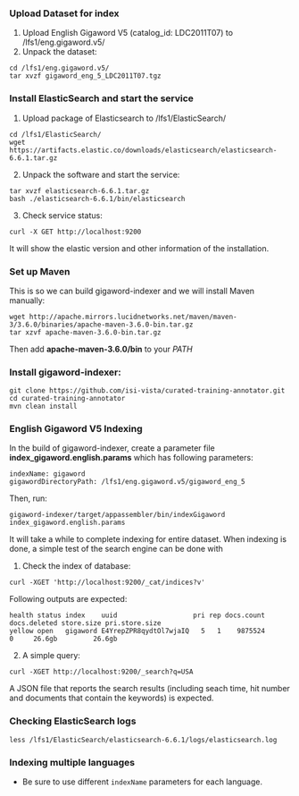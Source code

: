 ### Upload Dataset for index
1. Upload English Gigaword V5 (catalog_id: LDC2011T07) to /lfs1/eng.gigaword.v5/
2. Unpack the dataset:
```
cd /lfs1/eng.gigaword.v5/
tar xvzf gigaword_eng_5_LDC2011T07.tgz
```

### Install ElasticSearch and start the service
1. Upload package of Elasticsearch to /lfs1/ElasticSearch/
```
cd /lfs1/ElasticSearch/
wget https://artifacts.elastic.co/downloads/elasticsearch/elasticsearch-6.6.1.tar.gz
```

2. Unpack the software and start the service:
```
tar xvzf elasticsearch-6.6.1.tar.gz
bash ./elasticsearch-6.6.1/bin/elasticsearch
```

3. Check service status:
``` 
curl -X GET http://localhost:9200
```
   
 It will show the elastic version and other information of the installation.

### Set up Maven
This is so we can build gigaword-indexer and we will install Maven manually:
```
wget http://apache.mirrors.lucidnetworks.net/maven/maven-3/3.6.0/binaries/apache-maven-3.6.0-bin.tar.gz
tar xzvf apache-maven-3.6.0-bin.tar.gz
```

Then add **apache-maven-3.6.0/bin** to your _PATH_

### Install gigaword-indexer:
```
git clone https://github.com/isi-vista/curated-training-annotator.git
cd curated-training-annotator
mvn clean install
```

### English Gigaword V5 Indexing
In the build of gigaword-indexer, create a parameter file **index_gigaword.english.params** which has following parameters:
```
indexName: gigaword
gigawordDirectoryPath: /lfs1/eng.gigaword.v5/gigaword_eng_5
```

Then, run:
```
gigaword-indexer/target/appassembler/bin/indexGigaword index_gigaword.english.params
```

It will take a while to complete indexing for entire dataset. When indexing is done, a simple test of the search engine can be done with
1. Check the index of database:
```
curl -XGET 'http://localhost:9200/_cat/indices?v'
```

Following outputs are expected:
```
health status index    uuid                   pri rep docs.count docs.deleted store.size pri.store.size
yellow open   gigaword E4YrepZPR8qydtOl7wjaIQ   5   1    9875524            0     26.6gb         26.6gb
```

2. A simple query:
```
curl -XGET http://localhost:9200/_search?q=USA
```
A JSON file that reports the search results (including seach time, hit number and documents that contain the keywords) is expected.

### Checking ElasticSearch logs

```
less /lfs1/ElasticSearch/elasticsearch-6.6.1/logs/elasticsearch.log
```

### Indexing multiple languages

* Be sure to use different `indexName` parameters for each language.
